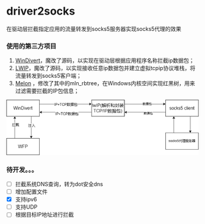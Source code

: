 # driver2socks
在驱动层拦截指定应用的流量转发到socks5服务器实现socks5代理的效果

### 使用的第三方项目

1. [WinDivert](https://reqrypt.org/windivert.html)，魔改了源码，以实现在驱动层根据应用程序名称拦截ip数据包；
2. [LWIP](https://savannah.nongnu.org/projects/lwip/)，魔改了源码，以实现接收任意ip数据包并建立虚拟tcpip协议堆栈，将流量转发到socks5客户端；
3. [Melon](https://github.com/Water-Melon/Melon) ，修改了其中的mln_rbtree，在Windows内核空间实现红黑树，用来过滤需要拦截的IP包信息；





![](https://raw.githubusercontent.com/dosmlp/driver2socks/main/d2s.png)

### 待开发。。。

- [ ] 拦截系统DNS查询，转为dot安全dns
- [ ] 增加配置文件
- [x] 支持ipv6
- [ ] 支持UDP
- [ ] 根据目标IP地址进行拦截